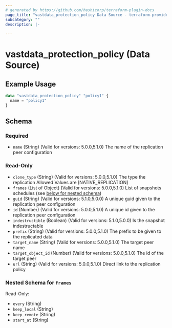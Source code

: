 ```yaml
---
# generated by https://github.com/hashicorp/terraform-plugin-docs
page_title: "vastdata_protection_policy Data Source - terraform-provider-vastdata"
subcategory: ""
description: |-
  
---
```


# vastdata_protection_policy (Data Source)



## Example Usage

```terraform
data "vastdata_protection_policy" "policy1" {
  name = "policy1"
}
```

<!-- schema generated by tfplugindocs -->
## Schema

### Required

- `name` (String) (Valid for versions: 5.0.0,5.1.0) The name of the replication peer configuration

### Read-Only

- `clone_type` (String) (Valid for versions: 5.0.0,5.1.0) The type the replication Allowed Values are [NATIVE_REPLICATION]
- `frames` (List of Object) (Valid for versions: 5.0.0,5.1.0) List of snapshots schedules (see [below for nested schema](#nestedatt--frames))
- `guid` (String) (Valid for versions: 5.1.0,5.0.0) A unique guid given to the  replication peer configuration
- `id` (Number) (Valid for versions: 5.0.0,5.1.0) A unique id given to the replication peer configuration
- `indestructible` (Boolean) (Valid for versions: 5.1.0,5.0.0) Is the snapshot indestructable
- `prefix` (String) (Valid for versions: 5.0.0,5.1.0) The prefix to be given to the replicated data
- `target_name` (String) (Valid for versions: 5.0.0,5.1.0) The target peer name
- `target_object_id` (Number) (Valid for versions: 5.0.0,5.1.0) The id of the target peer
- `url` (String) (Valid for versions: 5.0.0,5.1.0) Direct link to the replication policy

<a id="nestedatt--frames"></a>
### Nested Schema for `frames`

Read-Only:

- `every` (String)
- `keep_local` (String)
- `keep_remote` (String)
- `start_at` (String)
